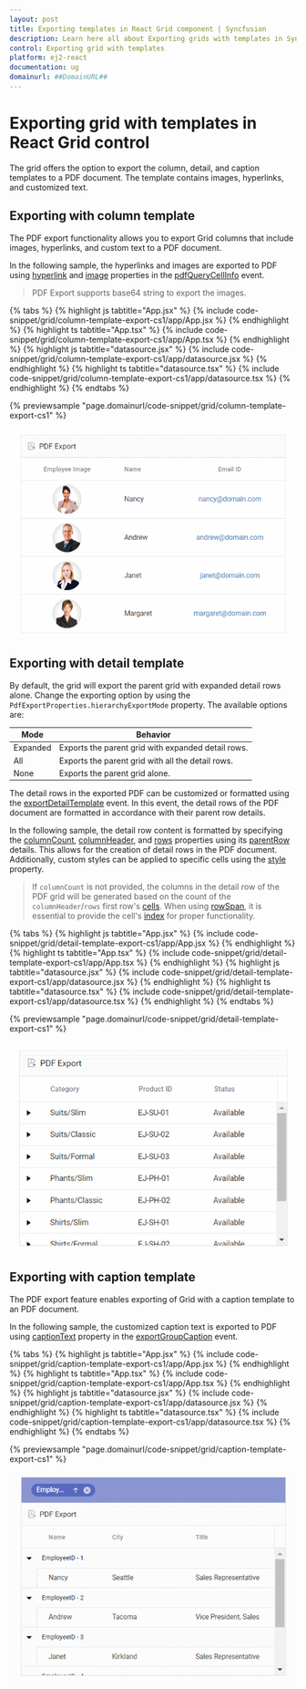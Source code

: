 ```yaml
---
layout: post
title: Exporting templates in React Grid component | Syncfusion
description: Learn here all about Exporting grids with templates in Syncfusion React Grid component of Syncfusion Essential JS 2 and more.
control: Exporting grid with templates
platform: ej2-react
documentation: ug
domainurl: ##DomainURL##
---
```


# Exporting grid with templates in React Grid control

The grid offers the option to export the column, detail, and caption templates to a PDF document. The template contains images, hyperlinks, and customized text.

## Exporting with column template

The PDF export functionality allows you to export Grid columns that include images, hyperlinks, and custom text to a PDF document.

In the following sample, the hyperlinks and images are exported to PDF using [hyperlink](https://ej2.syncfusion.com/react/documentation/api/grid/pdfQueryCellInfoEventArgs/#hyperlink) and [image](https://ej2.syncfusion.com/react/documentation/api/grid/pdfQueryCellInfoEventArgs/#image) properties in the [pdfQueryCellInfo](https://ej2.syncfusion.com/react/documentation/api/grid/#pdfquerycellinfo) event.

> PDF Export supports base64 string to export the images.

{% tabs %}
{% highlight js tabtitle="App.jsx" %}
{% include code-snippet/grid/column-template-export-cs1/app/App.jsx %}
{% endhighlight %}
{% highlight ts tabtitle="App.tsx" %}
{% include code-snippet/grid/column-template-export-cs1/app/App.tsx %}
{% endhighlight %}
{% highlight js tabtitle="datasource.jsx" %}
{% include code-snippet/grid/column-template-export-cs1/app/datasource.jsx %}
{% endhighlight %}
{% highlight ts tabtitle="datasource.tsx" %}
{% include code-snippet/grid/column-template-export-cs1/app/datasource.tsx %}
{% endhighlight %}
{% endtabs %}

{% previewsample "page.domainurl/code-snippet/grid/column-template-export-cs1" %}

![ColumnTemplateExport](../images/colTemp_pdf_expt.gif)

## Exporting with detail template

By default, the grid will export the parent grid with expanded detail rows alone. Change the exporting option by using the `PdfExportProperties.hierarchyExportMode` property. The available options are:

| Mode     | Behavior    |
|----------|-------------|
| Expanded | Exports the parent grid with expanded detail rows. |
| All      | Exports the parent grid with all the detail rows. |
| None     | Exports the parent grid alone. |

The detail rows in the exported PDF can be customized or formatted using the [exportDetailTemplate](https://ej2.syncfusion.com/react/documentation/api/grid/#exportdetailtemplate) event. In this event, the detail rows of the PDF document are formatted in accordance with their parent row details.

In the following sample, the detail row content is formatted by specifying the [columnCount](https://ej2.syncfusion.com/react/documentation/api/grid/detailTemplateProperties/#columncount), [columnHeader](https://ej2.syncfusion.com/react/documentation/api/grid/detailTemplateProperties/#columnheader), and [rows](https://ej2.syncfusion.com/react/documentation/api/grid/detailTemplateProperties/#rows) properties using its [parentRow](https://ej2.syncfusion.com/react/documentation/api/grid/exportDetailTemplateEventArgs/#parentrow) details. This allows for the creation of detail rows in the PDF document. Additionally, custom styles can be applied to specific cells using the [style](https://ej2.syncfusion.com/react/documentation/api/grid/detailTemplateCell/#style) property.

> If `columnCount` is not provided, the columns in the detail row of the PDF grid will be generated based on the count of the `columnHeader`/`rows` first row's [cells](https://ej2.syncfusion.com/react/documentation/api/grid/detailTemplateRow/#cells).
> When using [rowSpan](https://ej2.syncfusion.com/react/documentation/api/grid/detailTemplateCell/#rowspan), it is essential to provide the cell's [index](https://ej2.syncfusion.com/react/documentation/api/grid/detailTemplateCell/#index) for proper functionality.

{% tabs %}
{% highlight js tabtitle="App.jsx" %}
{% include code-snippet/grid/detail-template-export-cs1/app/App.jsx %}
{% endhighlight %}
{% highlight ts tabtitle="App.tsx" %}
{% include code-snippet/grid/detail-template-export-cs1/app/App.tsx %}
{% endhighlight %}
{% highlight js tabtitle="datasource.jsx" %}
{% include code-snippet/grid/detail-template-export-cs1/app/datasource.jsx %}
{% endhighlight %}
{% highlight ts tabtitle="datasource.tsx" %}
{% include code-snippet/grid/detail-template-export-cs1/app/datasource.tsx %}
{% endhighlight %}
{% endtabs %}

{% previewsample "page.domainurl/code-snippet/grid/detail-template-export-cs1" %}

![DetailTemplateExport](../images/detailTemp_pdf_expt.gif)

## Exporting with caption template

The PDF export feature enables exporting of Grid with a caption template to an PDF document.

In the following sample, the customized caption text is exported to PDF using [captionText](https://ej2.syncfusion.com/react/documentation/api/grid/exportGroupCaptionEventArgs/#captiontext) property in the [exportGroupCaption](https://ej2.syncfusion.com/react/documentation/api/grid/#exportgroupcaption) event.

{% tabs %}
{% highlight js tabtitle="App.jsx" %}
{% include code-snippet/grid/caption-template-export-cs1/app/App.jsx %}
{% endhighlight %}
{% highlight ts tabtitle="App.tsx" %}
{% include code-snippet/grid/caption-template-export-cs1/app/App.tsx %}
{% endhighlight %}
{% highlight js tabtitle="datasource.jsx" %}
{% include code-snippet/grid/caption-template-export-cs1/app/datasource.jsx %}
{% endhighlight %}
{% highlight ts tabtitle="datasource.tsx" %}
{% include code-snippet/grid/caption-template-export-cs1/app/datasource.tsx %}
{% endhighlight %}
{% endtabs %}

{% previewsample "page.domainurl/code-snippet/grid/caption-template-export-cs1" %}

![CaptionTemplateExport](../images/captionTemp_pdf_expt.gif)